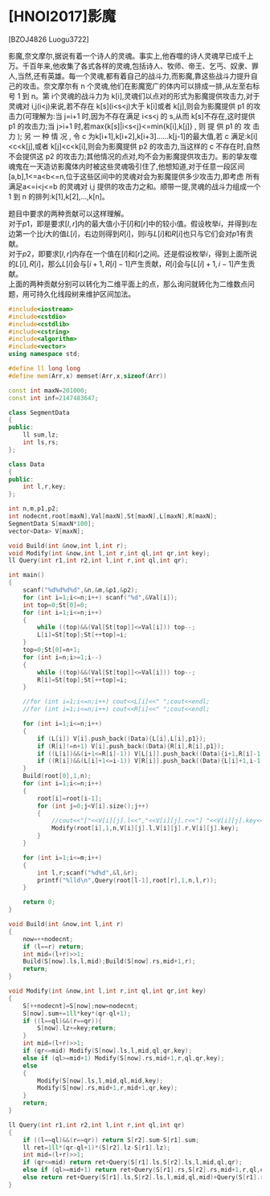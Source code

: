 # [HNOI2017]影魔
[BZOJ4826 Luogu3722]

影魔,奈文摩尔,据说有着一个诗人的灵魂。事实上,他吞噬的诗人灵魂早已成千上万。千百年来,他收集了各式各样的灵魂,包括诗人、牧师、帝王、乞丐、奴隶、罪人,当然,还有英雄。每一个灵魂,都有着自己的战斗力,而影魔,靠这些战斗力提升自己的攻击。奈文摩尔有 n 个灵魂,他们在影魔宽广的体内可以排成一排,从左至右标号 1 到 n。第 i个灵魂的战斗力为 k[i],灵魂们以点对的形式为影魔提供攻击力,对于灵魂对 i,j(i<j)来说,若不存在 k[s]\(i<s<j)大于 k[i]或者 k[j],则会为影魔提供 p1 的攻击力(可理解为:当 j=i+1 时,因为不存在满足 i<s<j 的 s,从而 k[s]不存在,这时提供 p1 的攻击力;当 j>i+1 时,若max{k[s]|i<s<j}<=min{k[i],k[j]} , 则 提 供 p1 的 攻 击 力 ); 另 一 种 情 况 , 令 c 为k[i+1],k[i+2],k[i+3]......k[j-1]的最大值,若 c 满足:k[i]<c<k[j],或者 k[j]<c<k[i],则会为影魔提供 p2 的攻击力,当这样的 c 不存在时,自然不会提供这 p2 的攻击力;其他情况的点对,均不会为影魔提供攻击力。影的挚友噬魂鬼在一天造访影魔体内时被这些灵魂吸引住了,他想知道,对于任意一段区间[a,b],1<=a<b<=n,位于这些区间中的灵魂对会为影魔提供多少攻击力,即考虑 所有满足a<=i<j<=b 的灵魂对 i,j 提供的攻击力之和。顺带一提,灵魂的战斗力组成一个 1 到 n 的排列:k[1],k[2],...,k[n]。

题目中要求的两种贡献可以这样理解。  
对于$p1$，即是要求$[l,r]$内的最大值小于$[l]$和$[r]$中的较小值。假设枚举$i$，并得到$i$左边第一个比$i$大的值$L[i]$，右边则得到$R[i]$，则$i$与$L[i]$和$R[i]$也只与它们会对$p1$有贡献。  
对于$p2$，即要求$[l,r]$内存在一个值在$[l]$和$[r]$之间。还是假设枚举$i$，得到上面所说的$L[i],R[i]$，那么$L[i]$会与$[i+1,R[i]-1]$产生贡献，$R[i]$会与$[L[i]+1,i-1]$产生贡献。  
上面的两种贡献分别可以转化为二维平面上的点，那么询问就转化为二维数点问题，用可持久化线段树来维护区间加法。

```cpp
#include<iostream>
#include<cstdio>
#include<cstdlib>
#include<cstring>
#include<algorithm>
#include<vector>
using namespace std;

#define ll long long
#define mem(Arr,x) memset(Arr,x,sizeof(Arr))

const int maxN=201000;
const int inf=2147483647;

class SegmentData
{
public:
	ll sum,lz;
	int ls,rs;
};

class Data
{
public:
	int l,r,key;
};

int n,m,p1,p2;
int nodecnt,root[maxN],Val[maxN],St[maxN],L[maxN],R[maxN];
SegmentData S[maxN*100];
vector<Data> V[maxN];

void Build(int &now,int l,int r);
void Modify(int &now,int l,int r,int ql,int qr,int key);
ll Query(int r1,int r2,int l,int r,int ql,int qr);

int main()
{
	scanf("%d%d%d%d",&n,&m,&p1,&p2);
	for (int i=1;i<=n;i++) scanf("%d",&Val[i]);
	int top=0;St[0]=0;
	for (int i=1;i<=n;i++)
	{
		while ((top)&&(Val[St[top]]<=Val[i])) top--;
		L[i]=St[top];St[++top]=i;
	}
	top=0;St[0]=n+1;
	for (int i=n;i>=1;i--)
	{
		while ((top)&&(Val[St[top]]<=Val[i])) top--;
		R[i]=St[top];St[++top]=i;
	}

	//for (int i=1;i<=n;i++) cout<<L[i]<<" ";cout<<endl;
	//for (int i=1;i<=n;i++) cout<<R[i]<<" ";cout<<endl;

	for (int i=1;i<=n;i++)
	{
		if (L[i]) V[i].push_back((Data){L[i],L[i],p1});
		if (R[i]!=n+1) V[i].push_back((Data){R[i],R[i],p1});
		if ((L[i])&&(i+1<=R[i]-1)) V[L[i]].push_back((Data){i+1,R[i]-1,p2});
		if ((R[i])&&(L[i]+1<=i-1)) V[R[i]].push_back((Data){L[i]+1,i-1,p2});
	}
	Build(root[0],1,n);
	for (int i=1;i<=n;i++)
	{
		root[i]=root[i-1];
		for (int j=0;j<V[i].size();j++)
		{
			//cout<<"["<<V[i][j].l<<","<<V[i][j].r<<"] "<<V[i][j].key<<endl;
			Modify(root[i],1,n,V[i][j].l,V[i][j].r,V[i][j].key);
		}
	}

	for (int i=1;i<=m;i++)
	{
		int l,r;scanf("%d%d",&l,&r);
		printf("%lld\n",Query(root[l-1],root[r],1,n,l,r));
	}

	return 0;
}

void Build(int &now,int l,int r)
{
	now=++nodecnt;
	if (l==r) return;
	int mid=(l+r)>>1;
	Build(S[now].ls,l,mid);Build(S[now].rs,mid+1,r);
	return;
}

void Modify(int &now,int l,int r,int ql,int qr,int key)
{
	S[++nodecnt]=S[now];now=nodecnt;
	S[now].sum+=1ll*key*(qr-ql+1);
	if ((l==ql)&&(r==qr)){
		S[now].lz+=key;return;
	}
	int mid=(l+r)>>1;
	if (qr<=mid) Modify(S[now].ls,l,mid,ql,qr,key);
	else if (ql>=mid+1) Modify(S[now].rs,mid+1,r,ql,qr,key);
	else
	{
		Modify(S[now].ls,l,mid,ql,mid,key);
		Modify(S[now].rs,mid+1,r,mid+1,qr,key);
	}
	return;
}

ll Query(int r1,int r2,int l,int r,int ql,int qr)
{
	if ((l==ql)&&(r==qr)) return S[r2].sum-S[r1].sum;
	ll ret=1ll*(qr-ql+1)*(S[r2].lz-S[r1].lz);
	int mid=(l+r)>>1;
	if (qr<=mid) return ret+Query(S[r1].ls,S[r2].ls,l,mid,ql,qr);
	else if (ql>=mid+1) return ret+Query(S[r1].rs,S[r2].rs,mid+1,r,ql,qr);
	else return ret+Query(S[r1].ls,S[r2].ls,l,mid,ql,mid)+Query(S[r1].rs,S[r2].rs,mid+1,r,mid+1,qr);
}
```